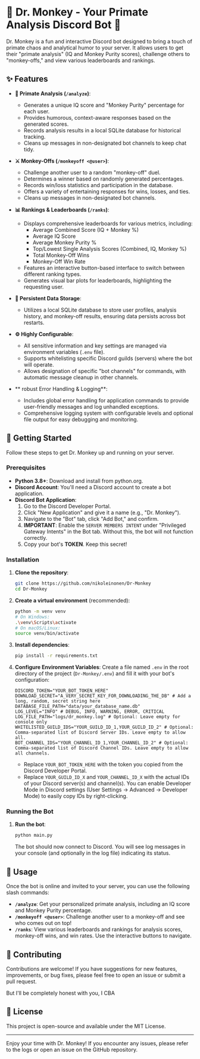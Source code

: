 # 🐒 Dr. Monkey - Your Primate Analysis Discord Bot 🍌

Dr. Monkey is a fun and interactive Discord bot designed to bring a touch of primate chaos and analytical humor to your server. It allows users to get their "primate analysis" (IQ and Monkey Purity scores), challenge others to "monkey-offs," and view various leaderboards and rankings.

## ✨ Features

-   **🔬 Primate Analysis (`/analyze`)**:
    -   Generates a unique IQ score and "Monkey Purity" percentage for each user.
    -   Provides humorous, context-aware responses based on the generated scores.
    -   Records analysis results in a local SQLite database for historical tracking.
    -   Cleans up messages in non-designated bot channels to keep chat tidy.

-   **⚔️ Monkey-Offs (`/monkeyoff <@user>`)**:
    -   Challenge another user to a random "monkey-off" duel.
    -   Determines a winner based on randomly generated percentages.
    -   Records win/loss statistics and participation in the database.
    -   Offers a variety of entertaining responses for wins, losses, and ties.
    -   Cleans up messages in non-designated bot channels.

-   **📊 Rankings & Leaderboards (`/ranks`)**:
    -   Displays comprehensive leaderboards for various metrics, including:
        -   Average Combined Score (IQ + Monkey %)
        -   Average IQ Score
        -   Average Monkey Purity %
        -   Top/Lowest Single Analysis Scores (Combined, IQ, Monkey %)
        -   Total Monkey-Off Wins
        -   Monkey-Off Win Rate
    -   Features an interactive button-based interface to switch between different ranking types.
    -   Generates visual bar plots for leaderboards, highlighting the requesting user.

-   **💾 Persistent Data Storage**:
    -   Utilizes a local SQLite database to store user profiles, analysis history, and monkey-off results, ensuring data persists across bot restarts.

-   **⚙️ Highly Configurable**:
    -   All sensitive information and key settings are managed via environment variables (`.env` file).
    -   Supports whitelisting specific Discord guilds (servers) where the bot will operate.
    -   Allows designation of specific "bot channels" for commands, with automatic message cleanup in other channels.

-   ** robust Error Handling & Logging**:
    -   Includes global error handling for application commands to provide user-friendly messages and log unhandled exceptions.
    -   Comprehensive logging system with configurable levels and optional file output for easy debugging and monitoring.

## 🚀 Getting Started

Follow these steps to get Dr. Monkey up and running on your server.

### Prerequisites

-   **Python 3.8+**: Download and install from python.org.
-   **Discord Account**: You'll need a Discord account to create a bot application.
-   **Discord Bot Application**:
    1.  Go to the Discord Developer Portal.
    2.  Click "New Application" and give it a name (e.g., "Dr. Monkey").
    3.  Navigate to the "Bot" tab, click "Add Bot," and confirm.
    4.  **IMPORTANT**: Enable the `SERVER MEMBERS INTENT` under "Privileged Gateway Intents" in the Bot tab. Without this, the bot will not function correctly.
    5.  Copy your bot's **TOKEN**. Keep this secret!

### Installation

1.  **Clone the repository**:
    ```bash
    git clone https://github.com/nikoleinonen/Dr-Monkey
    cd Dr-Monkey
    ```

2.  **Create a virtual environment** (recommended):
    ```bash
    python -m venv venv
    # On Windows:
    .\venv\Scripts\activate
    # On macOS/Linux:
    source venv/bin/activate
    ```

3.  **Install dependencies**:
    ```bash
    pip install -r requirements.txt
    ```

4.  **Configure Environment Variables**:
    Create a file named `.env` in the root directory of the project (`Dr-Monkey/.env`) and fill it with your bot's configuration:

    ```env
    DISCORD_TOKEN="YOUR_BOT_TOKEN_HERE"
    DOWNLOAD_SECRET="A_VERY_SECRET_KEY_FOR_DOWNLOADING_THE_DB" # Add a long, random, secret string here
    DATABASE_FILE_PATH="data/your_database_name.db"
    LOG_LEVEL="INFO" # DEBUG, INFO, WARNING, ERROR, CRITICAL
    LOG_FILE_PATH="logs/dr_monkey.log" # Optional: Leave empty for console only
    WHITELISTED_GUILD_IDS="YOUR_GUILD_ID_1,YOUR_GUILD_ID_2" # Optional: Comma-separated list of Discord Server IDs. Leave empty to allow all.
    BOT_CHANNEL_IDS="YOUR_CHANNEL_ID_1,YOUR_CHANNEL_ID_2" # Optional: Comma-separated list of Discord Channel IDs. Leave empty to allow all channels.
    ```
    -   Replace `YOUR_BOT_TOKEN_HERE` with the token you copied from the Discord Developer Portal.
    -   Replace `YOUR_GUILD_ID_X` and `YOUR_CHANNEL_ID_X` with the actual IDs of your Discord server(s) and channel(s). You can enable Developer Mode in Discord settings (User Settings -> Advanced -> Developer Mode) to easily copy IDs by right-clicking.

### Running the Bot

1.  **Run the bot**:
    ```bash
    python main.py
    ```
    The bot should now connect to Discord. You will see log messages in your console (and optionally in the log file) indicating its status.

## 🤖 Usage

Once the bot is online and invited to your server, you can use the following slash commands:

-   **`/analyze`**: Get your personalized primate analysis, including an IQ score and Monkey Purity percentage.
-   **`/monkeyoff <@user>`**: Challenge another user to a monkey-off and see who comes out on top!
-   **`/ranks`**: View various leaderboards and rankings for analysis scores, monkey-off wins, and win rates. Use the interactive buttons to navigate.

## 🤝 Contributing

Contributions are welcome! If you have suggestions for new features, improvements, or bug fixes, please feel free to open an issue or submit a pull request.

But I'll be completely honest with you, I CBA

## 📄 License

This project is open-source and available under the MIT License.

---

Enjoy your time with Dr. Monkey! If you encounter any issues, please refer to the logs or open an issue on the GitHub repository.

```